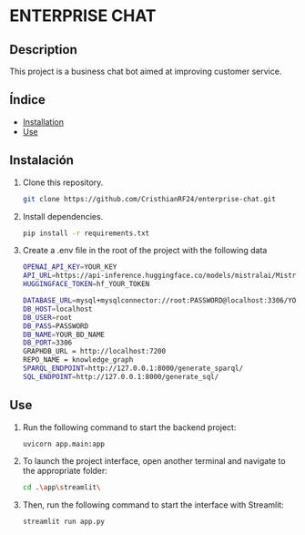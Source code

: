 # ENTERPRISE CHAT

## Description
This project is a business chat bot aimed at improving customer service.
## Índice
- [Installation](#installation)
- [Use](#use)
## Instalación
1. Clone this repository.
   ```bash
   git clone https://github.com/CristhianRF24/enterprise-chat.git
   ```
2. Install dependencies.
   ```bash
   pip install -r requirements.txt
   ```
3. Create a .env file in the root of the project with the following data
    ```bash
    OPENAI_API_KEY=YOUR_KEY
    API_URL=https://api-inference.huggingface.co/models/mistralai/Mistral-7B-Instruct-v0.3/v1/chat/completions
    HUGGINGFACE_TOKEN=hf_YOUR_TOKEN

    DATABASE_URL=mysql+mysqlconnector://root:PASSWORD@localhost:3306/YOUR_BD_NAME
    DB_HOST=localhost
    DB_USER=root
    DB_PASS=PASSWORD
    DB_NAME=YOUR_BD_NAME
    DB_PORT=3306
    GRAPHDB_URL = http://localhost:7200
    REPO_NAME = knowledge_graph
    SPARQL_ENDPOINT=http://127.0.0.1:8000/generate_sparql/
    SQL_ENDPOINT=http://127.0.0.1:8000/generate_sql/
    ```

## Use
1. Run the following command to start the backend project:
   ```bash
   uvicorn app.main:app
   ```
2. To launch the project interface, open another terminal and navigate to the appropriate folder:
   ```bash
   cd .\app\streamlit\
   ```
3. Then, run the following command to start the interface with Streamlit:
   ```bash
   streamlit run app.py  
   ```
